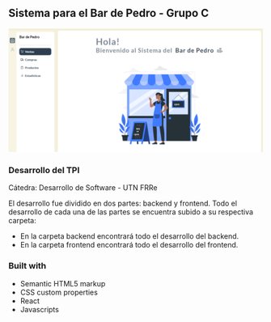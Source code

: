 ## Sistema para el Bar de Pedro - Grupo C
![Design preview ](./bar.png)

### Desarrollo del TPI 

Cátedra: Desarrollo de Software - UTN FRRe

El desarrollo fue dividido en dos partes: backend y frontend.
Todo el desarrollo de cada una de las partes se encuentra subido a su respectiva carpeta:
- En la carpeta backend encontrará todo el desarrollo del backend.
- En la carpeta frontend encontrará todo el desarrollo del frontend.



### Built with

- Semantic HTML5 markup
- CSS custom properties
- React
- Javascripts

